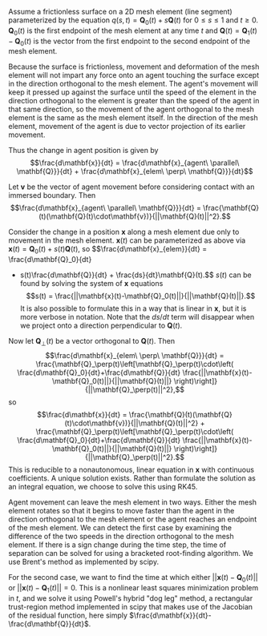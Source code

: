 Assume a frictionless surface on a 2D mesh element (line segment) parameterized 
by the equation $q(s,t) = \mathbf{Q}_0(t) + s\mathbf{Q}(t)$ for $0\leq s\leq 1$ 
and $t\geq 0$. $\mathbf{Q}_0(t)$ is the first endpoint of the mesh element at 
any time $t$ and $\mathbf{Q}(t) = \mathbf{Q}_1(t) - \mathbf{Q}_0(t)$ is the 
vector from the first endpoint to the second endpoint of the mesh element.

Because the surface is frictionless, movement and deformation of the mesh 
element will not impart any force onto an agent touching the surface except in 
the direction orthogonal to the mesh element. The agent's movement will keep it 
pressed up against the surface until the speed of the element in the direction 
orthogonal to the element is greater than the speed of the agent in that same 
direction, so the movement of the agent orthogonal to the mesh element is the 
same as the mesh element itself. In the direction of the mesh element, movement 
of the agent is due to vector projection of its earlier movement.

Thus the change in agent position is given by
$$\frac{d\mathbf{x}}{dt} = \frac{d\mathbf{x}_{agent\ \parallel\ \mathbf{Q}}}{dt} + 
\frac{d\mathbf{x}_{elem\ \perp\ \mathbf{Q}}}{dt}$$

Let $\mathbf{v}$ be the vector of agent movement before considering contact with 
an immersed boundary. Then
$$\frac{d\mathbf{x}_{agent\ \parallel\ \mathbf{Q}}}{dt} = 
\frac{\mathbf{Q}(t)(\mathbf{Q}(t)\cdot\mathbf{v})}{||\mathbf{Q}(t)||^2}.$$

Consider the change in a position $\mathbf{x}$ along a mesh element due only to 
movement in the mesh element. $\mathbf{x}(t)$ can be parameterized as above via 
$\mathbf{x}(t) = \mathbf{Q}_0(t) + s(t)\mathbf{Q}(t)$, so
$$\frac{d\mathbf{x}_{elem}}{dt} = \frac{d\mathbf{Q}_0}{dt} 
+ s(t)\frac{d\mathbf{Q}}{dt} + \frac{ds}{dt}\mathbf{Q}(t).$$
$s(t)$ can be found by solving the system of $\mathbf{x}$ equations
$$s(t) = \frac{||\mathbf{x}(t)-\mathbf{Q}_0(t)||}{||\mathbf{Q}(t)||}.$$
It is also possible to formulate this in a way that is linear in $\mathbf{x}$, 
but it is more verbose in notation. Note that the $ds/dt$ term will disappear 
when we project onto a direction perpendicular to $\mathbf{Q}(t)$.

Now let $\mathbf{Q}_\perp(t)$ be a vector orthogonal to $\mathbf{Q}(t)$. Then
$$\frac{d\mathbf{x}_{elem\ \perp\ \mathbf{Q}}}{dt} =
\frac{\mathbf{Q}_\perp(t)\left[\mathbf{Q}_\perp(t)\cdot\left(
    \frac{d\mathbf{Q}_0}{dt}+\frac{d\mathbf{Q}}{dt}
    \frac{||\mathbf{x}(t)-\mathbf{Q}_0(t)||}{||\mathbf{Q}(t)||}
    \right)\right]}{||\mathbf{Q}_\perp(t)||^2},$$
so
$$\frac{d\mathbf{x}}{dt} = 
\frac{\mathbf{Q}(t)(\mathbf{Q}(t)\cdot\mathbf{v})}{||\mathbf{Q}(t)||^2} +
\frac{\mathbf{Q}_\perp(t)\left[\mathbf{Q}_\perp(t)\cdot\left(
    \frac{d\mathbf{Q}_0}{dt}+\frac{d\mathbf{Q}}{dt}
    \frac{||\mathbf{x}(t)-\mathbf{Q}_0(t)||}{||\mathbf{Q}(t)||}
    \right)\right]}{||\mathbf{Q}_\perp(t)||^2}.$$
This is reducible to a nonautonomous, linear equation in $\mathbf{x}$ with 
continuous coefficients. A unique solution exists. Rather than formulate the 
solution as an integral equation, we choose to solve this using RK45.

Agent movement can leave the mesh element in two ways. Either the mesh element 
rotates so that it begins to move faster than the agent in the direction 
orthogonal to the mesh element or the agent reaches an endpoint of the 
mesh element. We can detect the first case by examining the difference of the 
two speeds in the direction orthogonal to the mesh element. If there is a sign 
change during the time step, the time of separation can be solved for using a 
bracketed root-finding algorithm. We use Brent's method as implemented by scipy.

For the second case, we want to find the time at which either 
$||\mathbf{x}(t)-\mathbf{Q}_0(t)||$ or $||\mathbf{x}(t)-\mathbf{Q}_1(t)||=0$. 
This is a nonlinear least squares minimization problem in $t$, and we solve it 
using Powell's hybrid "dog leg" method, a rectangular trust-region method 
implemented in scipy that makes use of the Jacobian of the residual function, 
here simply $\frac{d\mathbf{x}}{dt}-\frac{d\mathbf{Q}}{dt}$.
